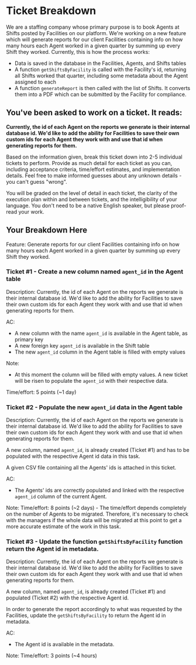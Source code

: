 # Ticket Breakdown
We are a staffing company whose primary purpose is to book Agents at Shifts posted by Facilities on our platform. We're working on a new feature which will generate reports for our client Facilities containing info on how many hours each Agent worked in a given quarter by summing up every Shift they worked. Currently, this is how the process works:

- Data is saved in the database in the Facilities, Agents, and Shifts tables
- A function `getShiftsByFacility` is called with the Facility's id, returning all Shifts worked that quarter, including some metadata about the Agent assigned to each
- A function `generateReport` is then called with the list of Shifts. It converts them into a PDF which can be submitted by the Facility for compliance.

## You've been asked to work on a ticket. It reads:

**Currently, the id of each Agent on the reports we generate is their internal database id. We'd like to add the ability for Facilities to save their own custom ids for each Agent they work with and use that id when generating reports for them.**


Based on the information given, break this ticket down into 2-5 individual tickets to perform. Provide as much detail for each ticket as you can, including acceptance criteria, time/effort estimates, and implementation details. Feel free to make informed guesses about any unknown details - you can't guess "wrong".


You will be graded on the level of detail in each ticket, the clarity of the execution plan within and between tickets, and the intelligibility of your language. You don't need to be a native English speaker, but please proof-read your work.

## Your Breakdown Here

Feature: Generate reports for our client Facilities containing info on how many hours each Agent worked in a given quarter by summing up every Shift they worked.

### Ticket #1 - Create a new column named `agent_id` in the Agent table

Description: Currently, the id of each Agent on the reports we generate is their internal database id. We'd like to add the ability for Facilities to save their own custom ids for each Agent they work with and use that id when generating reports for them.

AC:

- A new column with the name `agent_id` is available in the Agent table, as primary key
- A new foreign key `agent_id` is available in the Shift table
- The new `agent_id` column in the Agent table is filled with empty values

Note:
- At this moment the column will be filled with empty values. A new ticket will be risen to populate the `agent_id` with their respective data.

Time/effort: 5 points (~1 day)

### Ticket #2 - Populate the new `agent_id` data in the Agent table

Description: Currently, the id of each Agent on the reports we generate is their internal database id. We'd like to add the ability for Facilities to save their own custom ids for each Agent they work with and use that id when generating reports for them.

A new column, named `agent_id`, is already created (Ticket #1) and has to be populated with the respective Agent id data in this task. 

A given CSV file containing all the Agents' ids is attached in this ticket. 

AC:

- The Agents' ids are correctly populated and linked with the respective `agent_id` column of the current Agent.

Note:
Time/effort: 8 points (~2 days) - The time/effort depends completely on the number of Agents to be migrated. Therefore, it's necessary to check with the managers if the whole data will be migrated at this point to get a more accurate estimate of the work in this task.

### Ticket #3 - Update the function `getShiftsByFacility` function return the Agent id in metadata.

Description: Currently, the id of each Agent on the reports we generate is their internal database id. We'd like to add the ability for Facilities to save their own custom ids for each Agent they work with and use that id when generating reports for them.

A new column, named `agent_id`, is already created (Ticket #1) and populated (Ticket #2) with the respective Agent id. 

In order to generate the report accordingly to what was requested by the Facilities, update the `getShiftsByFacility` to return the Agent id in metadata. 

AC:

- The Agent id is available in the metadata.

Note:
Time/effort: 3 points (~4 hours)
